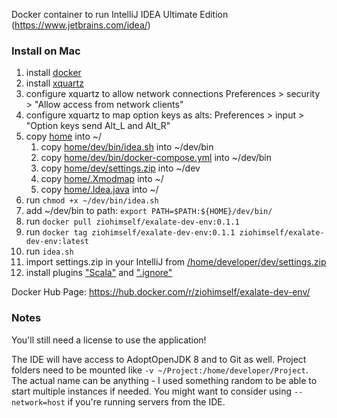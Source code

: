 Docker container to run IntelliJ IDEA Ultimate Edition (https://www.jetbrains.com/idea/)

### Install on Mac
1. install [docker](https://docs.docker.com/get-docker/)
2. install [xquartz](https://formulae.brew.sh/cask/xquartz)
3. configure xquartz to allow network connections Preferences > security > "Allow access from network clients"
4. configure xquartz to map option keys as alts: Preferences > input > "Option keys send Alt_L and Alt_R"
5. copy [home](home) into ~/ 
   1. copy [home/dev/bin/idea.sh](home/dev/bin/idea.sh) into ~/dev/bin
   2. copy [home/dev/bin/docker-compose.yml](home/dev/bin/docker-compose.yml) into ~/dev/bin
   3. copy [home/dev/settings.zip](home/dev/settings.zip) into ~/dev
   4. copy [home/.Xmodmap](home/.Xmodmap) into ~/
   5. copy [home/.Idea.java](home/.Idea.java) into ~/
6. run `chmod +x ~/dev/bin/idea.sh`
7. add ~/dev/bin to path: `export PATH=$PATH:${HOME}/dev/bin/`
8. run `docker pull ziohimself/exalate-dev-env:0.1.1`
9. run `docker tag ziohimself/exalate-dev-env:0.1.1 ziohimself/exalate-dev-env:latest`
10. run `idea.sh`
11. import settings.zip in your IntelliJ from [/home/developer/dev/settings.zip](home/dev/settings.zip)
12. install plugins ["Scala"](https://plugins.jetbrains.com/plugin/1347-scala) and [".ignore"](https://plugins.jetbrains.com/plugin/20485--ignore)

Docker Hub Page: https://hub.docker.com/r/ziohimself/exalate-dev-env/

### Notes

You'll still need a license to use the application!

The IDE will have access to AdoptOpenJDK 8 and to Git as well.
Project folders need to be mounted like `-v ~/Project:/home/developer/Project`.
The actual name can be anything - I used something random to be able to start multiple instances if needed.
You might want to consider using `--network=host` if you're running servers from the IDE.
